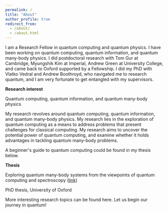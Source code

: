 ```yaml
---
permalink: /
title: "About"
author_profile: true
redirect_from: 
  - /about/
  - /about.html
---
```


I am a Research Fellow in quantum computing and quantum physics. I have been working on quantum computing, quantum information, and quantum many-body physics.  I did postdoctoral research with Tom Gur at Cambridge, Myungshik Kim at Imperial, Andrew Green at University College, and came back to Oxford supported by a Fellowship. I did my PhD with Vlatko Vedral and Andrew Boothroyd, who navigated me to research quantum, and I am very fortunate to get entangled with my supervisors.


**Research interest**

Quantum computing, quantum information, and quantum many-body physics

My research revolves around quantum computing, quantum information, and quantum many-body physics. My research lies in the exploration of quantum computing as a means to address problems that present challenges for classical computing. My research aims to uncover the potential power of quantum computing, and examine whether it holds advantages in tackling quantum many-body problems. 

A beginner's guide to quantum computing could be found in my thesis below.

**Thesis**

Exploring quantum many-body systems from the viewpoints of quantum computing and spectroscopy ([link](https://ora.ox.ac.uk/objects/uuid:de5499cb-9c49-4be3-acc1-5be4cb81099d))

PhD thesis, University of Oxford

More interesting research topics can be found here. Let us begin our journey in quantum!

